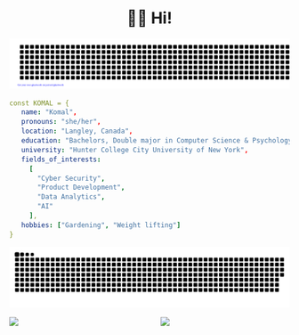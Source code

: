 <h1 align="center">👋🏼 Hi! </h1>
   

![gitartwork](gitartwork.svg)                                             

```yaml
const KOMAL = {
   name: "Komal",
   pronouns: "she/her",
   location: "Langley, Canada",
   education: "Bachelors, Double major in Computer Science & Psychology",
   university: "Hunter College City University of New York",
   fields_of_interests:
     [
       "Cyber Security",
       "Product Development",
       "Data Analytics",
       "AI"
     ],
   hobbies: ["Gardening", "Weight lifting"]
}
```
![](https://raw.githubusercontent.com/komal914/komal914/output/github-contribution-grid-snake.svg)
<!--- <img align="left" src="https://github-readme-streak-stats.herokuapp.com/?user=Komal914&theme=github-light&show)"  width="500px"  /> --->
<!--- <img aligh="center"  src="https://media.giphy.com/media/FcqKy4Kj7XOK0hCW4g/giphy.gif"  width="300px"  height="200px" /> --->
                                     
<a href="https://readme-jokes.vercel.app"><img align="left" src="https://readme-jokes.vercel.app/api?hideBorder&theme=watermelon&bgColor=%0D1015&textColor=%232CDD93" />
   
   <img align="right" src="https://github-readme-stats.vercel.app/api?username=komal914&theme=gotham&hide_border=true&show4&show_icons=true&hide_title=true&icon_color=2CDD93&text_color=CAF6E3"  width="46%" />



  



  
  
<!---
Komal914/Komal914 is a ✨ special ✨ repository because its `README.md` (this file) appears on your GitHub profile.
You can click the Preview link to take a look at your changes.
--->
